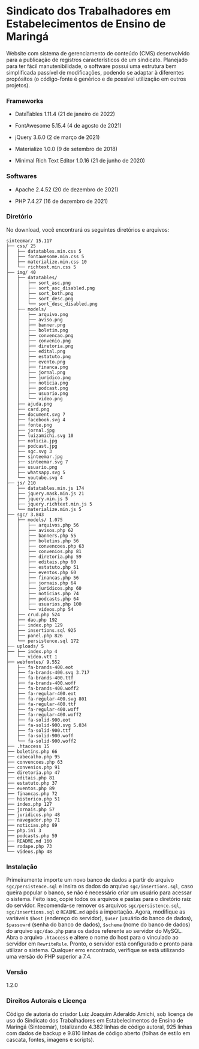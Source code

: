 # Sindicato dos Trabalhadores em Estabelecimentos de Ensino de Maringá
Website com sistema de gerenciamento de conteúdo (CMS) desenvolvido para a publicação de registros característicos de um sindicato.
Planejado para ter fácil manutenibilidade, o software possui uma estrutura bem simplificada passível de modificações, podendo se adaptar à diferentes propósitos (o código-fonte é genérico e de possível utilização em outros projetos).


### Frameworks
- DataTables 1.11.4 (21 de janeiro de 2022)

- FontAwesome 5.15.4 (4 de agosto de 2021)

- jQuery 3.6.0 (2 de março de 2021)

- Materialize 1.0.0 (9 de setembro de 2018)

- Minimal Rich Text Editor 1.0.16 (21 de junho de 2020)


### Softwares
- Apache 2.4.52 (20 de dezembro de 2021)

- PHP 7.4.27 (16 de dezembro de 2021)


### Diretório
No download, você encontrará os seguintes diretórios e arquivos:
```
sinteemar/ 15.117
├── css/ 25
│   ├── datatables.min.css 5
│   ├── fontawesome.min.css 5
│   ├── materialize.min.css 10
│   └── richtext.min.css 5
├── img/ 40
│   ├── datatables/
│   │   ├── sort_asc.png
│   │   ├── sort_asc_disabled.png
│   │   ├── sort_both.png
│   │   ├── sort_desc.png
│   │   └── sort_desc_disabled.png
│   ├── models/
│   │   ├── arquivo.png
│   │   ├── aviso.png
│   │   ├── banner.png
│   │   ├── boletim.png
│   │   ├── convencao.png
│   │   ├── convenio.png
│   │   ├── diretoria.png
│   │   ├── edital.png
│   │   ├── estatuto.png
│   │   ├── evento.png
│   │   ├── financa.png
│   │   ├── jornal.png
│   │   ├── juridico.png
│   │   ├── noticia.png
│   │   ├── podcast.png
│   │   ├── usuario.png
│   │   └── video.png
│   ├── ajuda.png
│   ├── card.png
│   ├── document.svg 7
│   ├── facebook.svg 4
│   ├── fonte.png
│   ├── jornal.jpg
│   ├── luizamichi.svg 10
│   ├── noticia.jpg
│   ├── podcast.jpg
│   ├── sgc.svg 3
│   ├── sinteemar.jpg
│   ├── sinteemar.svg 7
│   ├── usuario.png
│   ├── whatsapp.svg 5
│   └── youtube.svg 4
├── js/ 210
│   ├── datatables.min.js 174
│   ├── jquery.mask.min.js 21
│   ├── jquery.min.js 5
│   ├── jquery.richtext.min.js 5
│   └── materialize.min.js 5
├── sgc/ 3.843
│   ├── models/ 1.075
│   │   ├── arquivos.php 56
│   │   ├── avisos.php 62
│   │   ├── banners.php 55
│   │   ├── boletins.php 56
│   │   ├── convencoes.php 63
│   │   ├── convenios.php 81
│   │   ├── diretoria.php 59
│   │   ├── editais.php 60
│   │   ├── estatuto.php 51
│   │   ├── eventos.php 60
│   │   ├── financas.php 56
│   │   ├── jornais.php 64
│   │   ├── juridicos.php 60
│   │   ├── noticias.php 74
│   │   ├── podcasts.php 64
│   │   ├── usuarios.php 100
│   │   └── videos.php 54
│   ├── crud.php 524
│   ├── dao.php 192
│   ├── index.php 129
│   ├── insertions.sql 925
│   ├── panel.php 826
│   └── persistence.sql 172
├── uploads/ 5
├── ├── index.php 4
│   └── video.vtt 1
├── webfontes/ 9.552
│   ├── fa-brands-400.eot
│   ├── fa-brands-400.svg 3.717
│   ├── fa-brands-400.ttf
│   ├── fa-brands-400.woff
│   ├── fa-brands-400.woff2
│   ├── fa-regular-400.eot
│   ├── fa-regular-400.svg 801
│   ├── fa-regular-400.ttf
│   ├── fa-regular-400.woff
│   ├── fa-regular-400.woff2
│   ├── fa-solid-900.eot
│   ├── fa-solid-900.svg 5.034
│   ├── fa-solid-900.ttf
│   ├── fa-solid-900.woff
│   └── fa-solid-900.woff2
├── .htaccess 15
├── boletins.php 66
├── cabecalho.php 95
├── convencoes.php 63
├── convenios.php 91
├── diretoria.php 47
├── editais.php 81
├── estatuto.php 37
├── eventos.php 89
├── financas.php 72
├── historico.php 51
├── index.php 127
├── jornais.php 57
├── juridicos.php 48
├── navegador.php 71
├── noticias.php 89
├── php.ini 3
├── podcasts.php 59
├── README.md 160
├── rodape.php 73
└── videos.php 48
```


### Instalação
Primeiramente importe um novo banco de dados a partir do arquivo `sgc/persistence.sql` e insira os dados do arquivo `sgc/insertions.sql`, caso queira popular o banco, se não é necessário criar um usuário para acessar o sistema.
Feito isso, copie todos os arquivos e pastas para o diretório raiz do servidor. Recomenda-se remover os arquivos `sgc/persistence.sql`, `sgc/insertions.sql` e `README.md` após a importação.
Agora, modifique as variáveis `$host` (endereço do servidor), `$user` (usuário do banco de dados), `$passowrd` (senha do banco de dados), `$schema` (nome do banco de dados) do arquivo `sgc/dao.php` para os dados referente ao servidor do MySQL.
Abra o arquivo `.htaccess` e altere o nome do host para o vinculado ao servidor em `RewriteRule`.
Pronto, o servidor está configurado e pronto para utilizar o sistema. Qualquer erro encontrado, verifique se está utilizando uma versão do PHP superior a 7.4.


### Versão
1.2.0


### Direitos Autorais e Licença
Código de autoria do criador Luiz Joaquim Aderaldo Amichi, sob licença de uso do Sindicato dos Trabalhadores em Estabelecimentos de Ensino de Maringá (Sinteemar), totalizando 4.382 linhas de código autoral, 925 linhas com dados de backup e 9.810 linhas de código aberto (folhas de estilo em cascata, fontes, imagens e scripts).